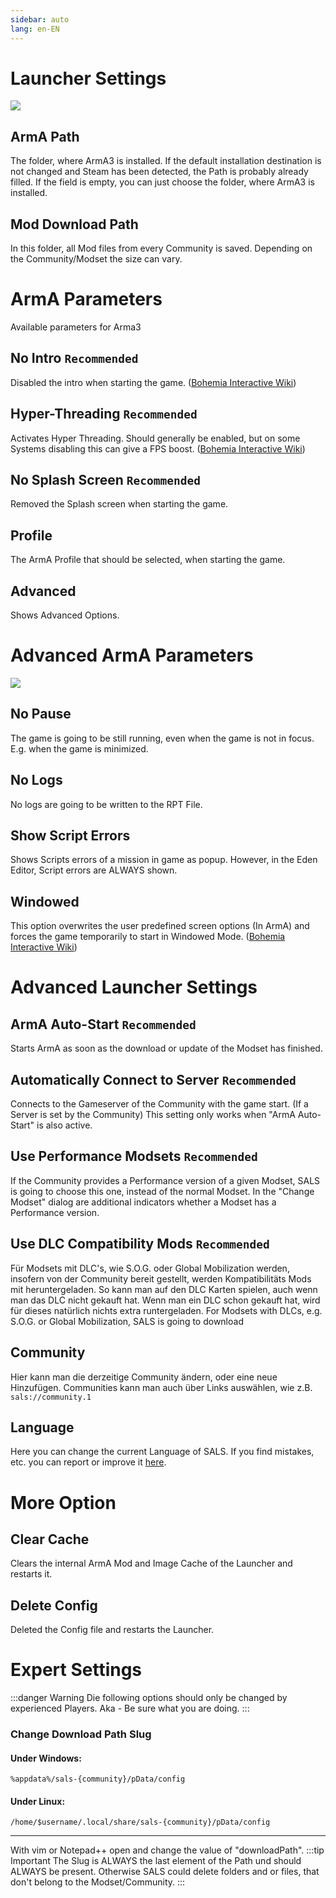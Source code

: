 ```yaml
---
sidebar: auto
lang: en-EN
---
```



# Launcher Settings

![](/images/de/launcher/settings_1_0_0_beta.png)

## ArmA Path
The folder, where ArmA3 is installed. If the default installation destination is not changed and Steam has been detected, the Path is probably already filled. If the field is empty, you can just choose the folder, where ArmA3 is installed.

## Mod Download Path
In this folder, all Mod files from every Community is saved. Depending on the Community/Modset the size can vary.


# ArmA Parameters
Available parameters for Arma3

## No Intro `Recommended`
Disabled the intro when starting the game. ([Bohemia Interactive Wiki](https://community.bistudio.com/wiki/Arma_3_Startup_Parameters#Game_Loading_Speedup))

## Hyper-Threading `Recommended`
Activates Hyper Threading. Should generally be enabled, but on some Systems disabling this can give a FPS boost. ([Bohemia Interactive Wiki](https://community.bistudio.com/wiki/Arma_3_Startup_Parameters#Performance))

## No Splash Screen `Recommended`
Removed the Splash screen when starting the game.

## Profile
The ArmA Profile that should be selected, when starting the game.

## Advanced
Shows Advanced Options.


# Advanced ArmA Parameters

![](/images/de/launcher/settings_advanced_1_0_0_beta.png)

## No Pause
The game is going to be still running, even when the game is not in focus. E.g. when the game is minimized. 

## No Logs
No logs are going to be written to the RPT File.

## Show Script Errors
Shows Scripts errors of a mission in game as popup. However, in the Eden Editor, Script errors are ALWAYS shown.

## Windowed
This option overwrites the user predefined screen options (In ArmA) and forces the game temporarily to start in Windowed Mode. ([Bohemia Interactive Wiki](https://community.bistudio.com/wiki/Arma_3_Startup_Parameters#Display_Options))


# Advanced Launcher Settings

## ArmA Auto-Start `Recommended`
Starts ArmA as soon as the download or update of the Modset has finished.

## Automatically Connect to Server `Recommended`
Connects to the Gameserver of the Community with the game start. (If a Server is set by the Community) This setting only works when "ArmA Auto-Start" is also active.

## Use Performance Modsets `Recommended`
If the Community provides a Performance version of a given Modset, SALS is going to choose this one, instead of the normal Modset.
In the "Change Modset" dialog are additional indicators whether a Modset has a Performance version.

## Use DLC Compatibility Mods `Recommended`
Für Modsets mit DLC's, wie S.O.G. oder Global Mobilization werden, insofern von der Community bereit gestellt, werden
Kompatibilitäts Mods mit heruntergeladen. So kann man auf den DLC Karten spielen, auch wenn man das DLC nicht gekauft hat.
Wenn man ein DLC schon gekauft hat, wird für dieses natürlich nichts extra runtergeladen.
For Modsets with DLCs, e.g. S.O.G. or Global Mobilization, SALS is going to download 

## Community
Hier kann man die derzeitige Community ändern, oder eine neue Hinzufügen. Communities kann man auch über Links auswählen, wie z.B. `sals://community.1`

## Language
Here you can change the current Language of SALS. If you find mistakes, etc. you can report or improve it [here](https://github.com/SALS-APP/Translations).


# More Option

## Clear Cache
Clears the internal ArmA Mod and Image Cache of the Launcher and restarts it.

## Delete Config
Deleted the Config file and restarts the Launcher.


# Expert Settings
:::danger Warning
Die following options should only be changed by experienced Players. Aka - Be sure what you are doing.
:::

### Change Download Path Slug

#### Under Windows:
```%appdata%/sals-{community}/pData/config```
#### Under Linux:
```/home/$username/.local/share/sals-{community}/pData/config```

---

With vim or Notepad++ open and change the value of "downloadPath".
:::tip Important
The Slug is ALWAYS the last element of the Path und should ALWAYS be present. Otherwise SALS could delete folders and or files, that don't belong to the Modset/Community.
:::
